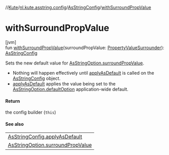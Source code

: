 //[Kute](../../../index.md)/[nl.kute.asstring.config](../index.md)/[AsStringConfig](index.md)/[withSurroundPropValue](with-surround-prop-value.md)

# withSurroundPropValue

[jvm]\
fun [withSurroundPropValue](with-surround-prop-value.md)(surroundPropValue: [PropertyValueSurrounder](../../nl.kute.asstring.annotation.option/-property-value-surrounder/index.md)): [AsStringConfig](index.md)

Sets the new default value for [AsStringOption.surroundPropValue](../../nl.kute.asstring.annotation.option/-as-string-option/surround-prop-value.md).

- 
   Nothing will happen effectively until [applyAsDefault](apply-as-default.md) is called on the [AsStringConfig](index.md) object.
- 
   [applyAsDefault](apply-as-default.md) applies the value being set to the [AsStringOption.defaultOption](../../nl.kute.asstring.annotation.option/-as-string-option/-default-option/default-option.md) application-wide default.

#### Return

the config builder (`this`)

#### See also

| |
|---|
| [AsStringConfig.applyAsDefault](apply-as-default.md) |
| [AsStringOption.surroundPropValue](../../nl.kute.asstring.annotation.option/-as-string-option/surround-prop-value.md) |
